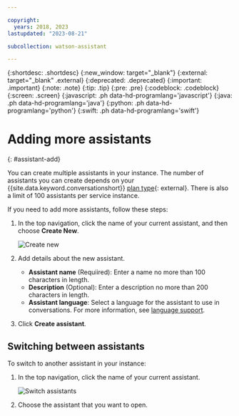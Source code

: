 ```yaml
---

copyright:
  years: 2018, 2023
lastupdated: "2023-08-21"

subcollection: watson-assistant

---
```


{:shortdesc: .shortdesc}
{:new_window: target="_blank"}
{:external: target="_blank" .external}
{:deprecated: .deprecated}
{:important: .important}
{:note: .note}
{:tip: .tip}
{:pre: .pre}
{:codeblock: .codeblock}
{:screen: .screen}
{:javascript: .ph data-hd-programlang='javascript'}
{:java: .ph data-hd-programlang='java'}
{:python: .ph data-hd-programlang='python'}
{:swift: .ph data-hd-programlang='swift'}



# Adding more assistants
{: #assistant-add}

You can create multiple assistants in your instance. The number of assistants you can create depends on your {{site.data.keyword.conversationshort}} [plan type](https://www.ibm.com/products/watson-assistant/pricing/){: external}. There is also a limit of 100 assistants per service instance.

If you need to add more assistants, follow these steps:

1.  In the top navigation, click the name of your current assistant, and then choose **Create New**.

    ![Create new](images/assistant-add-create-new.png)

1.  Add details about the new assistant.

    - **Assistant name** (Requiired): Enter a name no more than 100 characters in length. 
    - **Description** (Optional): Enter a description no more than 200 characters in length.
    - **Assistant language**: Select a language for the assistant to use in conversations. For more information, see [language support](/docs/watson-assistant?topic=watson-assistant-admin-language-support).

1.  Click **Create assistant**.

## Switching between assistants

To switch to another assistant in your instance:

1.  In the top navigation, click the name of your current assistant.

    ![Switch assistants](images/assistant-add-switch.png)

1.  Choose the assistant that you want to open.
